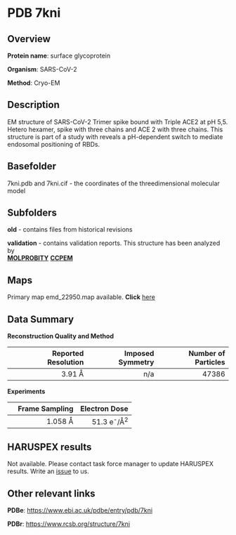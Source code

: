 # PDB 7kni

## Overview

**Protein name**: surface glycoprotein

**Organism**: SARS-CoV-2

**Method**: Cryo-EM

## Description

EM structure of SARS-CoV-2 Trimer spike bound with Triple ACE2 at pH 5,5. Hetero hexamer, spike with three chains and ACE 2 with three chains. This structure is part of a study with reveals a pH-dependent switch to mediate endosomal positioning of RBDs.

## Basefolder

7kni.pdb and 7kni.cif - the coordinates of the threedimensional molecular model

## Subfolders



**old** - contains files from historical revisions

**validation** - contains validation reports. This structure has been analyzed by <br>  [**MOLPROBITY**](https://github.com/thorn-lab/coronavirus_structural_task_force/tree/master/pdb/surface_glycoprotein/SARS-CoV-2/7kni/validation/molprobity)   [**CCPEM**](https://github.com/thorn-lab/coronavirus_structural_task_force/tree/master/pdb/surface_glycoprotein/SARS-CoV-2/7kni/validation/ccpem-validation)



## Maps

Primary map emd_22950.map available. **Click** [here](http://ftp.wwpdb.org/pub/emdb/structures/EMD-22950/map/) 

## Data Summary
**Reconstruction Quality and Method**

|   | Reported Resolution | Imposed Symmetry | Number of Particles |
|---|-------------:|----------------:|--------------:|
|   |3.91 Å|n/a|47386|

**Experiments**

|   | Frame Sampling | Electron Dose |
|---|-------------:|----------------:|
|   |1.058 Å|51.3 e<sup>-</sup>/Å<sup>2</sup>|

## HARUSPEX results

Not available. Please contact task force manager to update HARUSPEX results. Write an [issue](https://github.com/thorn-lab/coronavirus_structural_task_force/issues) to us.

## Other relevant links 
**PDBe**:  https://www.ebi.ac.uk/pdbe/entry/pdb/7kni
 
**PDBr**: https://www.rcsb.org/structure/7kni 
